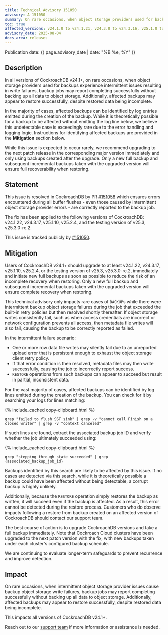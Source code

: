 ```yaml
---
title: Technical Advisory 151050
advisory: A-151050
summary: On rare occasions, when object storage providers used for backups experience intermittent issues resulting in write failures, backup jobs may report completing successfully without backing up all data
toc: true
affected_versions: v24.1.0 to v24.1.21, v24.3.0 to v24.3.16, v25.1.0 to v25.1.9, v25.2.0 to v25.2.3, testing versions of v25.3 through v25.3.0-rc.1
advisory_date: 2025-08-04
docs_area: releases
---
```


Publication date: {{ page.advisory_date | date: "%B %e, %Y" }}

## Description

In all versions of CockroachDB v24.1+, on rare occasions, when object storage providers used for backups experience intermittent issues resulting in write failures, backup jobs may report completing successfully without backing up all data to object storage. Additionally, affected backups may appear to restore successfully, despite restored data being incomplete. 

In the majority of cases, affected backups can be identified by log entries emitted during the creation of the backup. While it is theoretically possible for a backup to be affected without emitting the log line below, we believe this undetectable case is exceedingly rare due to the error handling and logging logic. Instructions for identifying affected backups are provided in the **Mitigation** section below. 

While this issue is expected to occur rarely, we recommend upgrading to the next patch release in the corresponding major version immediately and only using backups created after the upgrade. Only a new full backup and subsequent incremental backups taken with the upgraded version will ensure full recoverability when restoring.

## Statement

This issue is resolved in CockroachDB by PR [#151058](https://github.com/cockroachdb/cockroach/pull/151058) which ensures errors encountered during all buffer flushes - even those caused by intermittent object storage provider errors - are correctly reported to the backup job. 

The fix has been applied to the following versions of CockroachDB: v24.1.22, v24.3.17, v25.1.10, v25.2.4, and the testing version of v25.3, v25.3.0-rc.2.

This issue is tracked publicly by [#151050](https://github.com/cockroachdb/cockroach/issues/151050).

## Mitigation

Users of CockroachDB v24.1+ should upgrade to at least v24.1.22, v24.3.17, v25.1.10, v25.2.4, or the testing version of v25.3, v25.3.0-rc.2, immediately and initiate new full backups as soon as possible to reduce the risk of an incomplete recovery when restoring. Only a new full backup and subsequent incremental backups taken with the upgraded version will ensure complete recovery when restoring.

This technical advisory only impacts rare cases of `BACKUP`s while there were intermittent backup object storage failures during the job that exceeded the built-in retry policies but then resolved shortly thereafter. If object storage writes consistently fail, such as when access credentials are incorrect or network configuration prevents all access, then metadata file writes will also fail, causing the backup to be correctly reported as failed. 

In the intermittent failure scenario:

- One or more row data file writes may silently fail due to an unreported upload error that is persistent enough to exhaust the object storage client retry policy.
- If that error condition is then resolved, metadata files may then write successfully, causing the job to incorrectly report success.
- `RESTORE` operations from such backups can appear to succeed but result in partial, inconsistent data.

For the vast majority of cases, affected backups can be identified by log lines emitted during the creation of the backup. You can check for it by searching your logs for lines matching: 

{% include_cached copy-clipboard.html %}
~~~ shell
grep "failed to flush SST sink" | grep -v "cannot call Finish on a closed writer" | grep -v "context canceled"
~~~

If such lines are found, extract the associated backup job ID and verify whether the job ultimately succeeded using:

{% include_cached copy-clipboard.html %}
~~~ shell
grep "stepping through state succeeded" | grep {associated_backup_job_id}
~~~

Backups identified by this search are likely to be affected by this issue. If no cases are detected via this search, while it is theoretically possible a backup could have been affected without being detectable, a corrupt backup is highly unlikely. 

Additionally, because the `RESTORE` operation simply restores the backup as written, it will succeed even if the backup is affected. As a result, this error cannot be detected during the restore process. Customers who do observe impacts following a restore from backup created on an affected version of CockroachDB should contact our support team.

The best course of action is to upgrade CockroachDB versions and take a full backup immediately. Note that Cockroach Cloud clusters have been upgraded to the next patch version with the fix, with new backups taken under each cluster's configured backup schedule. 

We are continuing to evaluate longer-term safeguards to prevent recurrence and improve detection.

## Impact

On rare occasions, when intermittent object storage provider issues cause backup object storage write failures, backup jobs may report completing successfully without backing up all data to object storage. Additionally, affected backups may appear to restore successfully, despite restored data being incomplete. 

This impacts all versions of CockroachDB v24.1+.

Reach out to our [support team](https://support.cockroachlabs.com/) if more information or assistance is needed.

